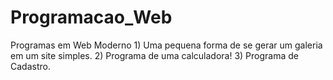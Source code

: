 # Programacao_Web
Programas em Web Moderno
1)
Uma pequena forma de se gerar um galeria em um site simples.
2)
Programa de uma calculadora!
3)
Programa de Cadastro.
